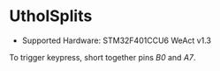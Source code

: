 # UtholSplits

* Supported Hardware: STM32F401CCU6 WeAct v1.3

To trigger keypress, short together pins *B0* and *A7*.
